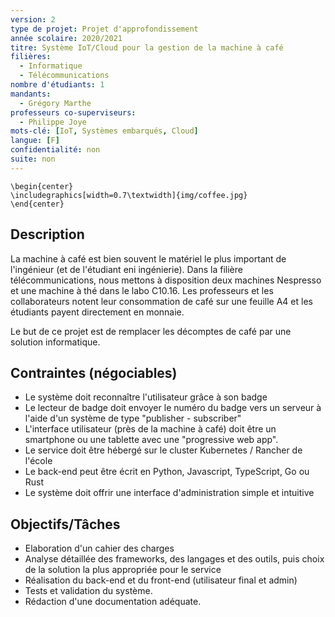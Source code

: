 ```yaml
---
version: 2
type de projet: Projet d'approfondissement
année scolaire: 2020/2021
titre: Système IoT/Cloud pour la gestion de la machine à café
filières:
  - Informatique
  - Télécommunications
nombre d'étudiants: 1
mandants:
  - Grégory Marthe
professeurs co-superviseurs:
  - Philippe Joye
mots-clé: [IoT, Systèmes embarqués, Cloud]
langue: [F]
confidentialité: non
suite: non
---
```

```{=tex}
\begin{center}
\includegraphics[width=0.7\textwidth]{img/coffee.jpg}
\end{center}
```

## Description

La machine à café est bien souvent le matériel le plus important de l'ingénieur (et de l'étudiant eni ingénierie).
Dans la filière télécommunications, nous mettons à disposition deux machines Nespresso et une machine à thé dans
le labo C10.16. Les professeurs et les collaborateurs notent leur consommation de café sur une feuille A4 et les
étudiants payent directement en monnaie.

Le but de ce projet est de remplacer les décomptes de café par une solution informatique.

## Contraintes (négociables)

- Le système doit reconnaître l'utilisateur grâce à son badge
- Le lecteur de badge doit envoyer le numéro du badge vers un serveur à l'aide d'un système de type "publisher - subscriber"
- L'interface utilisateur (près de la machine à café) doit être un smartphone ou une tablette avec une "progressive web app".
- Le service doit être hébergé sur le cluster Kubernetes / Rancher de l'école
- Le back-end peut être écrit en Python, Javascript, TypeScript, Go ou Rust
- Le système doit offrir une interface d'administration simple et intuitive

## Objectifs/Tâches

- Elaboration d'un cahier des charges
- Analyse détaillée des frameworks, des langages et des outils, puis choix de la solution la plus appropriée pour le service
- Réalisation du back-end et du front-end (utilisateur final et admin)
- Tests et validation du système.
- Rédaction d'une documentation adéquate.

